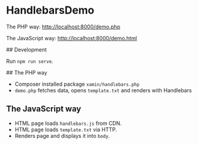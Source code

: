 # HandlebarsDemo

The PHP way: <http://localhost:8000/demo.php>

The JavaScript way: <http://localhost:8000/demo.html>

## Development

Run `npm run serve`.

## The PHP way

- Composer installed package `xamin/handlebars.php`
- `demo.php` fetches data, opens `template.txt` and renders with Handlebars

## The JavaScript way

- HTML page loads `handlebars.js` from CDN.
- HTML page loads `template.txt` via HTTP.
- Renders page and displays it into `body`.
